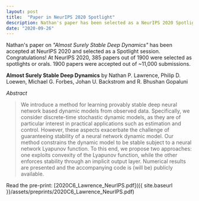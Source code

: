 ```yaml
---
layout: post
title:  "Paper in NeurIPS 2020 Spotlight"
description: Nathan's paper has been selected as a NeurIPS 2020 Spotlight. Congratulations!
date: "2020-09-26"
---
```


Nathan's paper on *"Almost Surely Stable Deep Dynamics"* has been accepted at NeurIPS 2020 and selected as a Spotlight session. Congratulations! At NeurIPS 2020, 385 papers out of 1900 were selected as spotlights or orals. 1900 papers were accepted out of ~11,000 submissions.

**Almost Surely Stable Deep Dynamics**
by Nathan P. Lawrence, Philip D. Loewen, Michael G. Forbes, Johan U. Backstrom and R. Bhushan Gopaluni

*Abstract*
> We introduce a method for learning provably stable deep neural network based dynamic models from observed data. Specifically, we consider discrete-time stochastic dynamic models, as they are of particular interest in practical applications such as estimation and control.  However, these aspects exacerbate the challenge of guaranteeing stability of a neural network dynamic model. Our method constrains the dynamic model to be stable subject to a neural network Lyapunov function. To this end, we propose two approaches: one exploits convexity of the Lyapunov function, while the other enforces stability through an implicit output layer. Numerical results are presented and the accompanying code is (will be) publicly available.

Read the pre-print:
[2020C6_Lawrence_NeurIPS.pdf]({{ site.baseurl }}/assets/preprints/2020C6_Lawrence_NeurIPS.pdf)